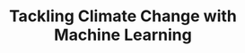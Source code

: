 ---
layout: default
title: 'Tackling Climate Change with Machine Learning'
description: 'Join link for Energy Day at ICLR 2020 Workshop: Tackling Climate Change with Machine Learning'
redirect_to: https://us02web.zoom.us/meeting/register/tZ0lcuCtrTMiG9xzxr04w3XcEx_oBHZ3ldV1
---